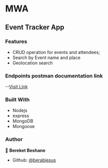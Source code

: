 # MWA

## Event Tracker App

### Features
- CRUD operation for events and attendees;
- Search by Event name and place
- Geolocation search

### Endpoints postman documentation link

--[Visit Link](https://documenter.getpostman.com/view/13132967/UVXqEsys)

### Built With

- Nodejs
- express
- MongoDB
- Mongoose


### Author

👤 **Bereket Beshane**

- Github: [@berabjesus](https://github.com/Berabjesus)